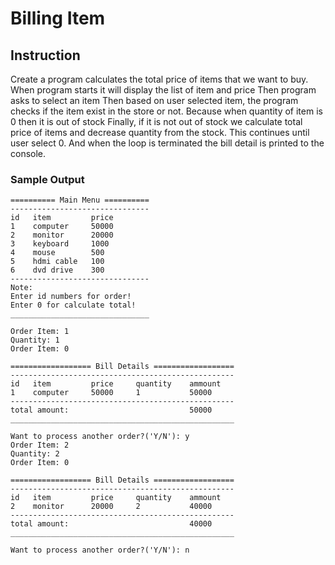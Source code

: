 # Billing Item

## Instruction
Create a program calculates the total price of items that we want to buy.
When program starts it will display the list of item and price
Then program asks to select an item
Then based on user selected item, the program checks if the item exist in the store or not. Because when quantity of item is 0 then it is out of stock
Finally, if it is not out of stock we calculate total price of items and decrease quantity from the stock. This continues until user select 0. And when the loop is terminated the bill detail is printed to the console.

### Sample Output
```
========== Main Menu ==========
-------------------------------
id   item         price
1    computer     50000
2    monitor      20000
3    keyboard     1000
4    mouse        500
5    hdmi cable   100
6    dvd drive    300
-------------------------------
Note:
Enter id numbers for order!
Enter 0 for calculate total!
_______________________________

Order Item: 1
Quantity: 1
Order Item: 0

================== Bill Details ==================
--------------------------------------------------
id   item         price     quantity    ammount
1    computer     50000     1           50000
--------------------------------------------------
total amount:                           50000
__________________________________________________

Want to process another order?('Y/N'): y
Order Item: 2
Quantity: 2
Order Item: 0

================== Bill Details ==================
--------------------------------------------------
id   item         price     quantity    ammount
2    monitor      20000     2           40000
--------------------------------------------------
total amount:                           40000
__________________________________________________

Want to process another order?('Y/N'): n
```
